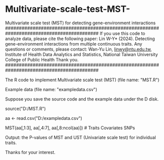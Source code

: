 # Multivariate-scale-test-MST-
Multivariate scale test (MST) for detecting gene-environment interactions
##########################################################################################
If you use this code to analyze data, please cite the following paper: 
Lin W-Y* (2024). Detecting gene-environment interactions from multiple continuous traits.
Any questions or comments, please contact: Wan-Yu Lin, linwy@ntu.edu.tw, Institute of Health Data Analytics and Statistics, National Taiwan University College of Public Health
Thank you.
##########################################################################################

The R code to implement Multivariate scale test (MST) (file name: "MST.R")      

Example data (file name: "exampledata.csv")

Suppose you save the source code and the example data under the D disk.

source("D:/MST.R")

aa <- read.csv("D:/exampledata.csv")

MST(aa[,1:3], aa[,4:7], aa[,8:ncol(aa)])
    #  Traits   Covariates     SNPs

Output: the P-values of MST and UST (Univariate scale test) for individual traits.

Thanks for your interest.
